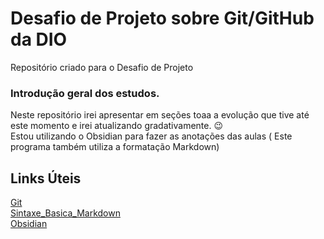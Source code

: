 # Desafio de Projeto sobre Git/GitHub da DIO
Repositório criado para o Desafio de Projeto

### Introdução geral dos estudos.
Neste repositório irei apresentar em seções toaa a evolução que tive até este momento e irei atualizando gradativamente. 😉 <br/>
Estou utilizando o Obsidian para fazer as anotações das aulas ( Este programa também utiliza a formatação Markdown)

## Links Úteis
[Git](https://git-scm.com/downloads)<br/>
[Sintaxe_Basica_Markdown](https://www.markdownguide.org/basic-syntax/)<br/>
[Obsidian](https://obsidian.md)
